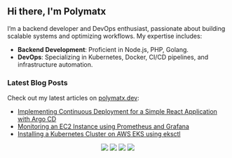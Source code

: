 ## Hi there, I'm Polymatx

I’m a backend developer and DevOps enthusiast, passionate about building scalable systems and optimizing workflows. My expertise includes:

- **Backend Development**: Proficient in Node.js, PHP, Golang.
- **DevOps**: Specializing in Kubernetes, Docker, CI/CD pipelines, and infrastructure automation.

### Latest Blog Posts

Check out my latest articles on [polymatx.dev](https://polymatx.dev/blog/about/):

<!-- BLOG-POST-LIST:START -->
- [Implementing Continuous Deployment for a Simple React Application with Argo CD](https://polymatx.dev/blog/posts/implementing-continuous-deployment-for-a-simple-react-application-with-argo-cd/)
- [Monitoring an EC2 Instance using Prometheus and Grafana](https://polymatx.dev/blog/posts/monitoring-an-ec2-instance-using-prometheus-and-grafana/)
- [Installing a Kubernetes Cluster on AWS EKS using eksctl](https://polymatx.dev/blog/posts/installing-a-kubernetes-cluster-on-aws-eks-using-eksctl/)
<!-- BLOG-POST-LIST:END -->

<p align="center">
  <a href="https://polymatx.dev/"><img src="https://img.shields.io/badge/-website-ff5757?style=for-the-badge&logo=iterm2&logoColor=white" /></a>
  <a href="https://polymatx.dev/blog"><img src="https://img.shields.io/badge/-blog-262654?style=for-the-badge&logo=hugo&logoColor=white" /></a>
  <a href="https://www.linkedin.com/in/polymatx"><img src="https://img.shields.io/badge/-Brian_Mayo-0072b1?style=for-the-badge&logo=Linkedin&logoColor=white" /></a>
  <a href="https://www.instagram.com/farid_jingelbird"><img src="https://img.shields.io/badge/-__protium-E4405F?style=for-the-badge&logo=instagram&logoColor=white" /></a>
</p>

